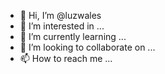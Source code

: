 - 👋 Hi, I’m @luzwales
- 👀 I’m interested in ...
- 🌱 I’m currently learning ...
- 💞️ I’m looking to collaborate on ...
- 📫 How to reach me ...

<!---
luzwales/luzwales is a ✨ special ✨ repository because its `README.md` (this file) appears on your GitHub profile.
You can click the Preview link to take a look at your changes.
--->
